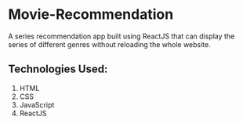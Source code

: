 # Movie-Recommendation
A series recommendation app built using ReactJS that can display the series of different genres without reloading the whole website.

## Technologies Used:
  1. HTML
  2. CSS
  3. JavaScript
  4. ReactJS
